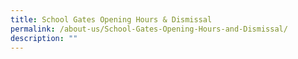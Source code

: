 ```yaml
---
title: School Gates Opening Hours & Dismissal
permalink: /about-us/School-Gates-Opening-Hours-and-Dismissal/
description: ""
---
```

